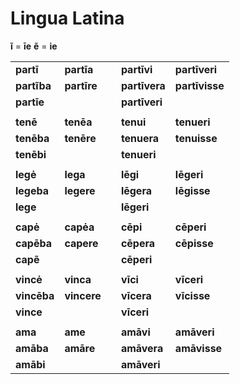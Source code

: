 # Lingua Latina

**ĩ** = **īe**
**ẽ** = **ie**

| | | | | |
|-|-|-|-|-|
| **partī**   | **partīa**  | | **partīvi**   | **partīveri**  |
| **partĩba** | **partīre** | | **partīvera** | **partīvisse** |
| **partīe**  |             | | **partīveri** |                |
| | | | | |
| **tenē**    | **tenēa**   | | **tenui**     | **tenueri**    |
| **tenēba**  | **tenēre**  | | **tenuera**   | **tenuisse**   |
| **tenēbi**  |             | | **tenueri**   |                |
| | | | | |
| **legė**    | **lega**    | | **lēgi**      | **lēgeri**     |
| **legeba**  | **legere**  | | **lēgera**    | **lēgisse**    |
| **lege**    |             | | **lēgeri**    |                |
| | | | | |
| **capė**    | **capėa**   | | **cēpi**      | **cēperi**     |
| **capēba**  | **capere**  | | **cēpera**    | **cēpisse**    |
| **capẽ**    |             | | **cēperi**    |                |
| | | | | |
| **vincė**   | **vinca**   | | **vīci**      | **vīceri**     |
| **vincēba** | **vincere** | | **vīcera**    | **vīcisse**    |
| **vince**   |             | | **vīceri**    |                |
| | | | | |
| **ama**     | **ame**     | | **amāvi**     | **amāveri**    |
| **amāba**   | **amāre**   | | **amāvera**   | **amāvisse**   |
| **amābi**   |             | | **amāveri**   |                |

